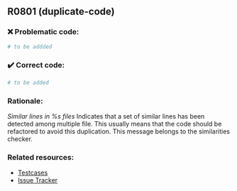 ## R0801 (duplicate-code)

### :x: Problematic code:

```python
# to be addded
```

### :heavy_check_mark: Correct code:

```python
# to be added
```

### Rationale:

 *Similar lines in %s files*
  Indicates that a set of similar lines has been detected among multiple file.
  This usually means that the code should be refactored to avoid this
  duplication. This message belongs to the similarities checker.



### Related resources:

- [Testcases](#)
- [Issue Tracker](https://github.com/PyCQA/pylint/issues?q=is%3Aissue+%22duplicate-code%22+OR+%22R0801%22)
